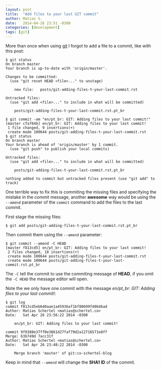 ```yaml
---
layout: post
title:  "Add files to your last GIT commit"
author: Matias S.
date:   2014-04-26 23:51 -0300
categories: [development]
tags: [git]
---
```


More than once when using [git](http://git-scm.com/) I forgot to add a file to a commit, like with this post:

```console
$ git status
On branch master
Your branch is up-to-date with 'origin/master'.

Changes to be committed:
  (use "git reset HEAD <file>..." to unstage)

    new file:   posts/git-adding-files-t-your-last-commit.rst

Untracked files:
  (use "git add <file>..." to include in what will be committed)

    posts/git-adding-files-t-your-last-commit.rst.pt_br

$ git commit -am "en/pt_br: GIT: Adding files to your last commit!"
[master cfa764b] en/pt_br: GIT: Adding files to your last commit!
 1 file changed, 9 insertions(+)
 create mode 100644 posts/git-adding-files-t-your-last-commit.rst
$ git status
On branch master
Your branch is ahead of 'origin/master' by 1 commit.
  (use "git push" to publish your local commits)

Untracked files:
  (use "git add <file>..." to include in what will be committed)

    posts/git-adding-files-t-your-last-commit.rst.pt_br

nothing added to commit but untracked files present (use "git add" to track)
```

One terrible way to fix this is commiting the missing files and specifying the mistake in the commit message, another **awesome** way would be using the `--amend` parameter of the `commit` command to add the files to the last commit.

First stage the missing files:

```console
$ git add posts/git-adding-files-t-your-last-commit.rst.pt_br
```

Then commit them using the `--amend` parameter:

```console
$ git commit --amend -C HEAD
[master f813cd5] en/pt_br: GIT: Adding files to your last commit!
 2 files changed, 18 insertions(+)
 create mode 100644 posts/git-adding-files-t-your-last-commit.rst
 create mode 100644 posts/git-adding-files-t-your-last-commit.rst.pt_br
```

The `-C` tell the commit to use the commiting message of **HEAD**, if you omit the `-C HEAD` the message editor will open.

Note the we only have one commit with the message *en/pt_br: GIT: Adding files to your last commit!*:

```console
$ git log
commit f813cd5eb640aae1a45936af1bf80699f4064bad
Author: Matias Schertel <matias@schertel.co>
Date:   Sat Apr 26 23:56:22 2014 -0300

    en/pt_br: GIT: Adding files to your last commit!

commit 9f0380e37ff0e3861d27faf79d2a12716571e8ff
Merge: 63b749d 7acc31f
Author: Matias Schertel <matias@schertel.co>
Date:   Sat Apr 26 23:48:22 2014 -0300

    Merge branch 'master' of git:co-schertel-blog
```

Keep in mind that `--amend` will change the **SHA1 ID** of the commit.
